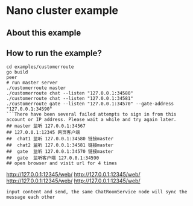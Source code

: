 # Nano cluster example

## About this example



## How to run the example?

```shell
cd examples/customerroute
go build
peer
# run master server
./customerroute master
./customerroute chat --listen "127.0.0.1:34580"
./customerroute chat --listen "127.0.0.1:34581"
./customerroute gate --listen "127.0.0.1:34570" --gate-address "127.0.0.1:34590"
```There have been several failed attempts to sign in from this account or IP address. Please wait a while and try again later.  
## master 监听 127.0.0.1:34567 
## 127.0.0.1:12345 网页客户端
##  chat1 监听 127.0.0.1:34580 链接master
##  chat2 监听 127.0.0.1:34581 链接master
##  gate  监听 127.0.0.1:34570 链接master
##  gate  监听客户端 127.0.0.1:34590
## open browser and visit url for 4 times
```
http://127.0.0.1:12345/web/ 
http://127.0.0.1:12345/web/ 
http://127.0.0.1:12345/web/ 
http://127.0.0.1:12345/web/     
```
input content and send, the same ChatRoomService node will sync the message each other
